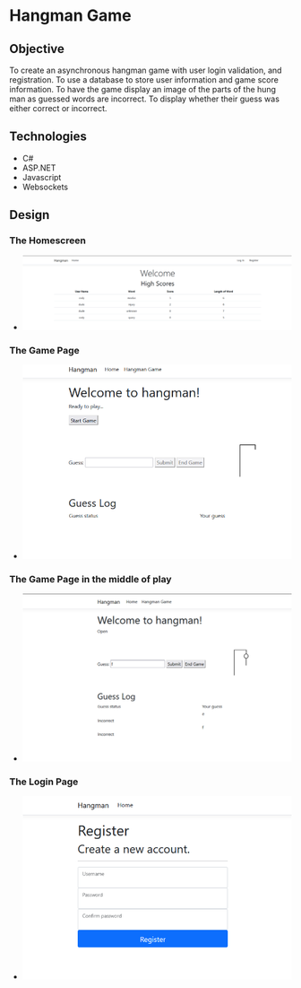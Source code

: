 # Hangman Game

## Objective
To create an asynchronous hangman game with user login validation, and registration. To use a database to store user information and game score information. To have the game display an image of the parts of the hung man as guessed words are incorrect. To display whether their guess was either correct or incorrect.

## Technologies
- C#
- ASP.NET
- Javascript
- Websockets

## Design
### The Homescreen
- ![Game layout](hangman1.png)
### The Game Page
- ![Game layout](hangman2.png)
### The Game Page in the middle of play
- ![Game layout](hangman3.png)
### The Login Page
- ![Game layout](hangman4.png)

